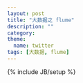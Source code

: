 ```yaml
---
layout: post
title: "大数据之 flume"
description: ""
category: 
theme:
  name: twitter
tags: [大数据, flume]
---
```

{% include JB/setup %}

